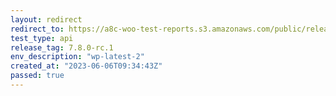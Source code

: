 ```yaml
---
layout: redirect
redirect_to: https://a8c-woo-test-reports.s3.amazonaws.com/public/release/7.8.0-rc.1/wp-latest-2/api/index.html
test_type: api
release_tag: 7.8.0-rc.1
env_description: "wp-latest-2"
created_at: "2023-06-06T09:34:43Z"
passed: true
---
```

